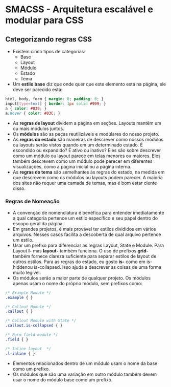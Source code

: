 # SMACSS - Arquitetura escalável e modular para CSS

## Categorizando regras CSS
- Existem cinco tipos de categorias:
  - Base
  - Layout
  - Módulo
  - Estado
  - Tema
- Um **estilo base** diz que onde quer que este elemento está na página, ele deve ser parecido esta:
```css
html, body, form { margin: 0; padding: 0; }
input[type=text] { border: 1px solid #999; }
a { color: #039; }
a:hover { color: #03C; }
```
- As **regras de layout** dividem a página em seções. Layouts mantêm um ou mais módulos juntos.
- Os **módulos** são as peças reutilizáveis e modulares do nosso projeto.
- As **regras do estado** são maneiras de descrever como nossos módulos ou layouts serão vistos quando em um determinado estado. É escondido ou expandido? É ativo ou inativo? Eles são sobre descrever como um módulo ou layout parece em telas menores ou maiores. Eles também descrevem como um módulo pode parecer em diferentes visualizações, como a página inicial ou a página interna.
- As **regras do tema** são semelhantes às regras do estado, na medida em que descrevem como os módulos ou layouts podem parecer. A maioria dos sites não requer uma camada de temas, mas é bom estar ciente disso.
### Regras de Nomeação
- A convenção de nomenclatura é benéfica para entender imediatamente a qual categoria pertence um estilo específico e seu papel dentro do escopo geral da página.
- Em grandes projetos, é mais provável ter estilos divididos em vários arquivos. Nesses casos facilita a descoberta de qual arquivo pertence um estilo.
- Usar um prefixo para diferenciar as regras Layout, State e Module. Para Layout **l-** mas **layout-** também funciona. O uso de prefixos **grid-** também fornece clareza suficiente para separar estilos de layout de outros estilos. Para as regras do estado, eu gosto **is-** como em is-hiddenou is-collapsed. Isso ajuda a descrever as coisas de uma forma muito legível.
- Os módulos serão a maior parte de qualquer projeto. Os módulos apenas usam o nome do próprio módulo, sem prefixos como:
```css
/* Example Module */
.example { }

/* Callout Module */
.callout { }

/* Callout Module with State */
.callout.is-collapsed { }

/* Form field module */
.field { }

/* Inline layout  */
.l-inline { }
```
- Elementos relacionados dentro de um módulo usam o nome da base como um prefixo.
- Os módulos que são uma variação em outro módulo também devem usar o nome do módulo base como um prefixo.
